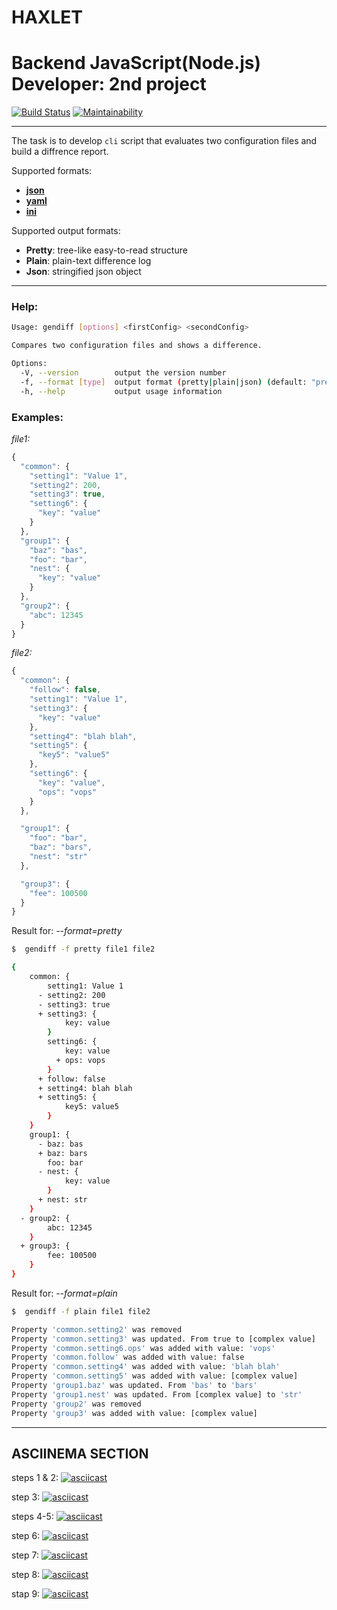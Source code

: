 # HAXLET 
# Backend JavaScript(Node.js) Developer: 2nd project

[![Build Status](https://travis-ci.org/dsmirnoff73/backend-project-lvl2.svg?branch=master)](https://travis-ci.org/dsmirnoff73/backend-project-lvl2)
[![Maintainability](https://api.codeclimate.com/v1/badges/4a9da8b303a9cd2c348e/maintainability)](https://codeclimate.com/github/dsmirnoff73/backend-project-lvl2/maintainability)
***
The task is to develop `сli` script that evaluates two configuration files and build a diffrence report.

Supported formats:
* [**json**](https://en.wikipedia.org/wiki/JSON)
* [**yaml**](https://en.wikipedia.org/wiki/YAML)
* [**ini**](https://en.wikipedia.org/wiki/INI_file)

Supported output formats:
* **Pretty**:   tree-like easy-to-read structure
* **Plain**:    plain-text difference log
* **Json**:     stringified json object

***

### Help:
```sh
Usage: gendiff [options] <firstConfig> <secondConfig>

Compares two configuration files and shows a difference.

Options:
  -V, --version        output the version number
  -f, --format [type]  output format (pretty|plain|json) (default: "pretty")
  -h, --help           output usage information
```


### Examples:

*file1:*
```js
{
  "common": {
    "setting1": "Value 1",
    "setting2": 200,
    "setting3": true,
    "setting6": {
      "key": "value"
    }
  },
  "group1": {
    "baz": "bas",
    "foo": "bar",
    "nest": {
      "key": "value"
    }
  },
  "group2": {
    "abc": 12345
  }
}
```

*file2:*
```js
{
  "common": {
    "follow": false,
    "setting1": "Value 1",
    "setting3": {
      "key": "value"
    },
    "setting4": "blah blah",
    "setting5": {
      "key5": "value5"
    },
    "setting6": {
      "key": "value",
      "ops": "vops"
    }
  },

  "group1": {
    "foo": "bar",
    "baz": "bars",
    "nest": "str"
  },

  "group3": {
    "fee": 100500
  }
}
```
Result for: *--format=pretty*
```sh
$  gendiff -f pretty file1 file2
```
```sh
{
    common: {
        setting1: Value 1
      - setting2: 200
      - setting3: true
      + setting3: {
            key: value
        }
        setting6: {
            key: value
          + ops: vops
        }
      + follow: false
      + setting4: blah blah
      + setting5: {
            key5: value5
        }
    }
    group1: {
      - baz: bas
      + baz: bars
        foo: bar
      - nest: {
            key: value
        }
      + nest: str
    }
  - group2: {
        abc: 12345
    }
  + group3: {
        fee: 100500
    }
}
```

Result for: *--format=plain*
```sh
$  gendiff -f plain file1 file2
```
```sh
Property 'common.setting2' was removed
Property 'common.setting3' was updated. From true to [complex value]
Property 'common.setting6.ops' was added with value: 'vops'
Property 'common.follow' was added with value: false
Property 'common.setting4' was added with value: 'blah blah'
Property 'common.setting5' was added with value: [complex value]
Property 'group1.baz' was updated. From 'bas' to 'bars'
Property 'group1.nest' was updated. From [complex value] to 'str'
Property 'group2' was removed
Property 'group3' was added with value: [complex value]
```
***
## ASCIINEMA SECTION
steps 1 & 2:
[![asciicast](https://asciinema.org/a/ICIy2BdqH8LYH35VpfVaNpthE.svg)](https://asciinema.org/a/ICIy2BdqH8LYH35VpfVaNpthE)

step 3:
[![asciicast](https://asciinema.org/a/VqKOyc9SysfeboKBnqWp20XxE.svg)](https://asciinema.org/a/VqKOyc9SysfeboKBnqWp20XxE)

steps 4-5:
[![asciicast](https://asciinema.org/a/BQrLxtkkz3KahbHzlJt4Qr68Y.svg)](https://asciinema.org/a/BQrLxtkkz3KahbHzlJt4Qr68Y)

step 6:
[![asciicast](https://asciinema.org/a/Wv12RRJu6GgbXkFr2olsp0uHz.svg)](https://asciinema.org/a/Wv12RRJu6GgbXkFr2olsp0uHz)

step 7:
[![asciicast](https://asciinema.org/a/bCo8JwNSjuFBllRG6uD0Kq7FO.svg)](https://asciinema.org/a/bCo8JwNSjuFBllRG6uD0Kq7FO)

step 8:
[![asciicast](https://asciinema.org/a/Ga4aQlBwnqE61JQR7nuHDK3vp.svg)](https://asciinema.org/a/Ga4aQlBwnqE61JQR7nuHDK3vp)

stap 9:
[![asciicast](https://asciinema.org/a/YRF9DPLKrrBp9xWOK4HnDdjen.svg)](https://asciinema.org/a/YRF9DPLKrrBp9xWOK4HnDdjen)